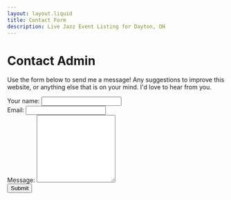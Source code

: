 ```yaml
---
layout: layout.liquid
title: Contact Form
description: Live Jazz Event Listing for Dayton, OH
---
```


# Contact Admin
Use the form below to send me a message! Any suggestions to improve this website, or anything else that is on your mind. I'd love to hear from you.

<form name="contact-form" method="POST" action="/success" data-netlify="true">
	<div class="form-field-container">
		<label for="name">Your name: </label>
		<input name="name" type="text" required>
	</div>
	<div class="form-field-container">
		<label for="email">Email: </label>
		<input name="email" type="email" required>
	</div>
	<div class="form-field-container">
		<label for="message">Message: </label>
		<textarea name="message" rows="10"></textarea>
	</div>
	<input name="submit" type="submit" value="Submit" class="btn">
</form>
